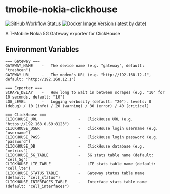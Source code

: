 # tmobile-nokia-clickhouse #
[![GitHub Workflow Status](https://img.shields.io/github/workflow/status/hueNET-llc/tmobile-nokia-clickhouse/Master%20-%20Build%20and%20push%20to%20Docker%20Hub?style=flat-square)](https://github.com/hueNET-llc/tmobile-nokia-clickhouse/actions/workflows/master.yml)
[![Docker Image Version (latest by date)](https://img.shields.io/docker/v/rafaelwastaken/tmobile-nokia-clickhouse)](https://hub.docker.com/r/rafaelwastaken/tmobile-nokia-clickhouse)

A T-Mobile Nokia 5G Gateway exporter for ClickHouse

## Environment Variables ##
```
=== Gateway ===
GATEWAY_NAME    -   The device name (e.g. "gateway", default: "trashcan")
GATEWAY_URL     -   The modem's URL (e.g. "http://192.168.12.1", default: "http://192.168.12.1")

=== Exporter ===
SCRAPE_DELAY    -   How long to wait in between scrapes (e.g. "10" for 10 seconds, default: "10")
LOG_LEVEL       -   Logging verbosity (default: "20"), levels: 0 (debug) / 10 (info) / 20 (warning) / 30 (error) / 40 (critical)

=== ClickHouse ===
CLICKHOUSE_URL                  -   ClickHouse URL (e.g. "https://192.168.0.69:8123")
CLICKHOUSE_USER                 -   ClickHouse login username (e.g. "username")
CLICKHOUSE_PASS                 -   ClickHouse login password (e.g. "password")
CLICKHOUSE_DB                   -   ClickHouse database (e.g. "metrics")
CLICKHOUSE_5G_TABLE             -   5G stats table name (default: "cell_5g")
CLICKHOUSE_LTE_TABLE            -   LTE stats table name (default: "cell_lte")
CLICKHOUSE_STATUS_TABLE         -   Gateway status table name (default: "cell_status")
CLICKHOUSE_INTERFACES_TABLE     -   Interface stats table name (default: "cell_interfaces")
```